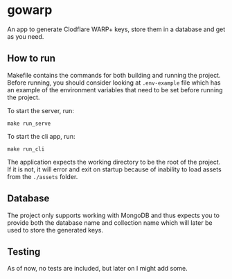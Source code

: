 # gowarp

An app to generate Clodflare WARP+ keys, store them in a database and
get as you need.

## How to run

Makefile contains the commands for both building and running the project.
Before running, you should consider looking at `.env-example` file which
has an example of the environment variables that need to be set before
running the project.

To start the server, run:

```shell
make run_serve
```

To start the cli app, run:

```shell
make run_cli
```

The application expects the working directory to be the root of the project.
If it is not, it will error and exit on startup because of inability to load
assets from the `./assets` folder.

## Database

The project only supports working with MongoDB and thus expects you
to provide both the database name and collection name which will later
be used to store the generated keys.

## Testing

As of now, no tests are included, but later on I might add some.

